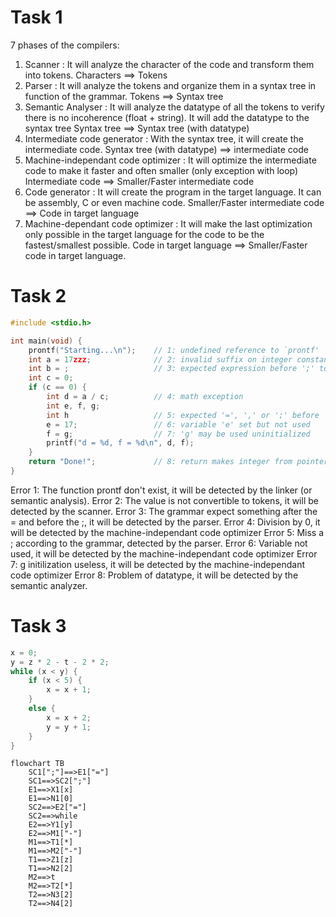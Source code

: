 # Task 1

7 phases of the compilers:

1. Scanner : It will analyze the character of the code and transform them into tokens.
   Characters ==> Tokens
2. Parser : It will analyze the tokens and organize them in a syntax tree in function of the grammar.
   Tokens ==> Syntax tree
3. Semantic Analyser : It will analyze the datatype of all the tokens to verify there is no incoherence (float + string). It will add the datatype to the syntax tree
   Syntax tree ==> Syntax tree (with datatype)
4. Intermediate code generator : With the syntax tree, it will create the intermediate code.
   Syntax tree (with datatype) ==> intermediate code
5. Machine-independant code optimizer : It will optimize the intermediate code to make it faster and often smaller (only exception with loop)
   Intermediate code ==> Smaller/Faster intermediate code
6. Code generator : It will create the program in the target language. It can be assembly, C or even machine code.
   Smaller/Faster intermediate code ==> Code in target language
7. Machine-dependant code optimizer : It will make the last optimization only possible in the target language for the code to be the fastest/smallest possible.
   Code in target language ==> Smaller/Faster code in target language.

# Task 2

```C
#include <stdio.h>

int main(void) {
    prontf("Starting...\n");    // 1: undefined reference to `prontf'
    int a = 17zzz;              // 2: invalid suffix on integer constant
    int b = ;                   // 3: expected expression before ';' token
    int c = 0;
    if (c == 0) {
        int d = a / c;          // 4: math exception
        int e, f, g;
        int h                   // 5: expected '=', ',' or ';' before 'e'
        e = 17;                 // 6: variable 'e' set but not used
        f = g;                  // 7: 'g' may be used uninitialized
        printf("d = %d, f = %d\n", d, f);
    }
    return "Done!";             // 8: return makes integer from pointer
}
```

Error 1: The function prontf don't exist, it will be detected by the linker (or semantic analysis).
Error 2: The value is not convertible to tokens, it will be detected by the scanner.
Error 3: The grammar expect something after the = and before the ;, it will be detected by the parser.
Error 4: Division by 0, it will be detected by the machine-independant code optimizer
Error 5: Miss a ; according to the grammar, detected by the parser.
Error 6: Variable not used, it will be detected by the machine-independant code optimizer
Error 7: g initilization useless, it will be detected by the machine-independant code optimizer
Error 8: Problem of datatype, it will be detected by the semantic analyzer.

# Task 3

```C
x = 0;
y = z * 2 - t - 2 * 2;
while (x < y) {
    if (x < 5) {
        x = x + 1;
    }
    else {
        x = x + 2;
        y = y + 1;
    }
}
```
```mermaid
flowchart TB
    SC1[";"]==>E1["="]
    SC1==>SC2[";"]
    E1==>X1[x]
    E1==>N1[0]
    SC2==>E2["="]
    SC2==>while
    E2==>Y1[y]
    E2==>M1["-"]
    M1==>T1[*]
    M1==>M2["-"]
    T1==>Z1[z]
    T1==>N2[2]
    M2==>t
    M2==>T2[*]
    T2==>N3[2]
    T2==>N4[2]
    

```
